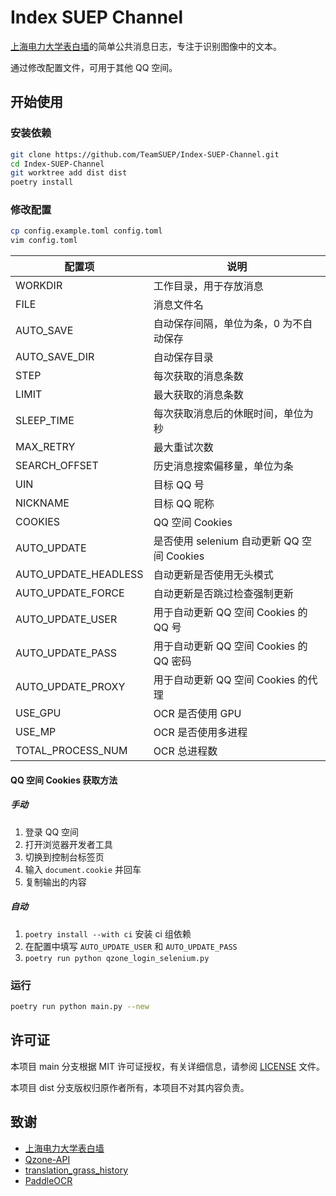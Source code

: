 # Index SUEP Channel

[上海电力大学表白墙](https://user.qzone.qq.com/1399896037/311)的简单公共消息日志，专注于识别图像中的文本。

通过修改配置文件，可用于其他 QQ 空间。

## 开始使用

### 安装依赖

```bash
git clone https://github.com/TeamSUEP/Index-SUEP-Channel.git
cd Index-SUEP-Channel
git worktree add dist dist
poetry install
```

### 修改配置

```bash
cp config.example.toml config.toml
vim config.toml
```

| 配置项               | 说明                                       |
| -------------------- | ------------------------------------------ |
| WORKDIR              | 工作目录，用于存放消息                     |
| FILE                 | 消息文件名                                 |
| AUTO_SAVE            | 自动保存间隔，单位为条，0 为不自动保存     |
| AUTO_SAVE_DIR        | 自动保存目录                               |
| STEP                 | 每次获取的消息条数                         |
| LIMIT                | 最大获取的消息条数                         |
| SLEEP_TIME           | 每次获取消息后的休眠时间，单位为秒         |
| MAX_RETRY            | 最大重试次数                               |
| SEARCH_OFFSET        | 历史消息搜索偏移量，单位为条               |
| UIN                  | 目标 QQ 号                                 |
| NICKNAME             | 目标 QQ 昵称                               |
| COOKIES              | QQ 空间 Cookies                            |
| AUTO_UPDATE          | 是否使用 selenium 自动更新 QQ 空间 Cookies |
| AUTO_UPDATE_HEADLESS | 自动更新是否使用无头模式                   |
| AUTO_UPDATE_FORCE    | 自动更新是否跳过检查强制更新               |
| AUTO_UPDATE_USER     | 用于自动更新 QQ 空间 Cookies 的 QQ 号      |
| AUTO_UPDATE_PASS     | 用于自动更新 QQ 空间 Cookies 的 QQ 密码    |
| AUTO_UPDATE_PROXY    | 用于自动更新 QQ 空间 Cookies 的代理        |
| USE_GPU              | OCR 是否使用 GPU                           |
| USE_MP               | OCR 是否使用多进程                         |
| TOTAL_PROCESS_NUM    | OCR 总进程数                               |

#### QQ 空间 Cookies 获取方法

##### 手动

1. 登录 QQ 空间
2. 打开浏览器开发者工具
3. 切换到控制台标签页
4. 输入 `document.cookie` 并回车
5. 复制输出的内容

##### 自动

1. `poetry install --with ci` 安装 ci 组依赖
2. 在配置中填写 `AUTO_UPDATE_USER` 和 `AUTO_UPDATE_PASS`
3. `poetry run python qzone_login_selenium.py`

### 运行

```bash
poetry run python main.py --new
```

## 许可证

本项目 main 分支根据 MIT 许可证授权，有关详细信息，请参阅 [LICENSE](https://github.com/TeamSUEP/Index-SUEP-Channel/blob/main/LICENSE) 文件。

本项目 dist 分支版权归原作者所有，本项目不对其内容负责。

## 致谢

- [上海电力大学表白墙](https://user.qzone.qq.com/1399896037/311)
- [Qzone-API](https://github.com/SmartHypercube/Qzone-API)
- [translation_grass_history](https://github.com/blueset/translation_grass_history)
- [PaddleOCR](https://github.com/PaddlePaddle/PaddleOCR)
